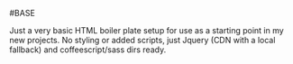 #BASE

Just a very basic HTML boiler plate setup for use as a starting point in my new projects. No styling or added scripts, just Jquery (CDN with a local fallback) and coffeescript/sass dirs ready.
